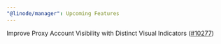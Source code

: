 ```yaml
---
"@linode/manager": Upcoming Features
---
```


Improve Proxy Account Visibility with Distinct Visual Indicators ([#10277](https://github.com/linode/manager/pull/10277))

